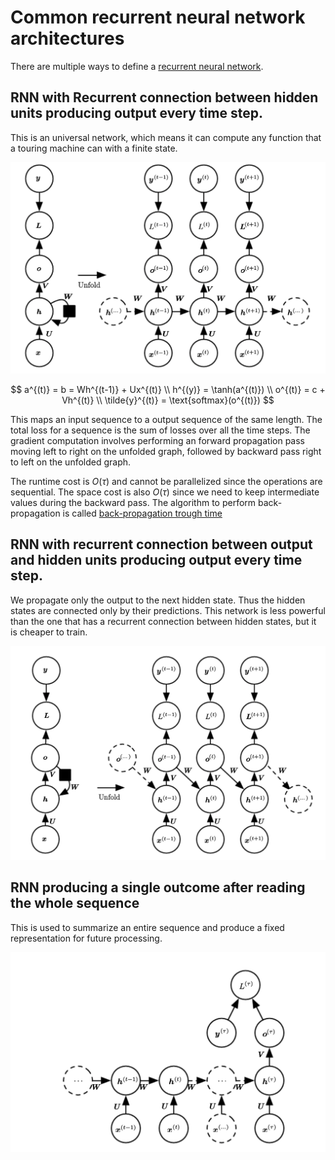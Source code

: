 # Common recurrent neural network architectures
There are multiple ways to define a [recurrent neural network](recurrent_neural_networks.md).

## RNN with Recurrent connection between hidden units producing output every time step.

This is an universal network, which means it can compute any function that a touring machine can with a finite state.

![](../.images/machine_learning/hidden_state_recurrence.png)

$$
a^{(t)} = b = Wh^{(t-1)} + Ux^{(t)} \\
h^{(y)} = \tanh(a^{(t)}) \\
o^{(t)} = c + Vh^{(t)} \\
\tilde{y}^{(t)} = \text{softmax}(o^{(t)})
$$

This maps an input sequence to a output sequence of the same length. The total loss for a sequence is the sum of losses over all the time steps. The gradient computation involves performing an forward propagation pass moving left to right on the unfolded graph, followed by backward pass right to left on the unfolded graph. 

The runtime cost is $O(\tau)$ and cannot be parallelized since the operations are sequential. The space cost is also $O(\tau)$ since we need to keep intermediate values during the backward pass. The algorithm to perform back-propagation is called [back-propagation trough time](backpropagation_trough_time.md)

## RNN with recurrent connection between output and hidden units producing output every time step.

We propagate only the output to the next hidden state. Thus the hidden states are connected only by their predictions.  This network is less powerful than the one that has a recurrent connection between hidden states, but it is cheaper to train.

![](../.images/machine_learning/recurrent_nn_output_to_hidden_state.png)

## RNN producing a single outcome after reading the whole sequence

This is used to summarize an entire sequence and produce a fixed representation for future processing.

![](../.images/machine_learning/rnn_single_output.png)